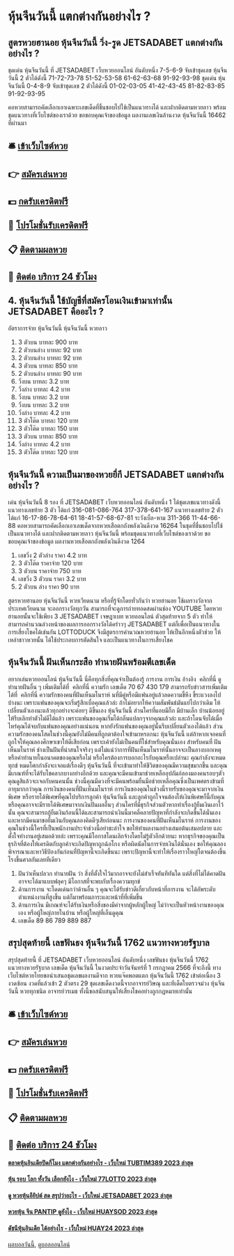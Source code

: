 # หุ้นจีนวันนี้ แตกต่างกันอย่างไร ?
## สูตรหวยฮานอย หุ้นจีนวันนี้ วิ่ง-รูด JETSADABET แตกต่างกันอย่างไร ?
ชุดเด่น หุ้นจีนวันนี้ ที่ JETSADABET เว็บหวยออนไลน์ อันดับหนึ่ง 7-5-6-9 จับเข้าชุดเลข หุ้นจีนวันนี้ 2 ตัวได้ดังนี้
71-72-73-78
51-52-53-58
61-62-63-68
91-92-93-98
ชุดเด่น หุ้นจีนวันนี้ 0-4-8-9 จับเข้าชุดเลข 2 ตัวได้ดังนี้
01-02-03-05
41-42-43-45
81-82-83-85
91-92-93-95

คอหวยสามารถคัดเลือกเอาเฉพาะเลขเด็ดที่ชื่นชอบไปใช้เป็นแนวทางได้ และฝากติดตามหวยลาว พร้อมชุดแนวทางที่เว็บไซต์ของเราด้วย
ขอขอบคุณเจ้าของข้อมูล
ผลงานเลขเงินล้านงวด หุ้นจีนวันนี้ 16462 ที่ผ่านมา

## 🛎 [เข้าเว็บไซต์หวย](https://bit.ly/3BG5bNw)
## 👉 [สมัครเล่นหวย](https://bit.ly/3BG5bNw)
## 💵 [กดรับเครดิตฟรี](https://bit.ly/3C3mvgS)
## 👑 [โปรโมชั่นรับเครดิตฟรี](https://bit.ly/3C3mvgS)
## 📋 [ติดตามผลหวย](https://bit.ly/3C3mvgS)
## 📱 [ติดต่อ บริการ 24 ชัวโมง](https://bit.ly/3C3mvgS)

## 4. หุ้นจีนวันนี้ ใช้บัญชีที่สมัครโอนเงินเข้ามาเท่านั้น JETSADABET คืออะไร ?
อัตราการจ่าย หุ้นจีนวันนี้ หุ้นจีนวันนี้ หวยลาว
1. 3 ตัวบน บาทละ 900 บาท
2. 2 ตัวบนล่าง บาทละ 92 บาท
3. 2 ตัวบนล่าง บาทละ 92 บาท
4. 3 ตัวบน บาทละ 850 บาท
5. 2 ตัวบนล่าง บาทละ 90 บาท
6. วิ่งบน บาทละ 3.2 บาท
7. วิ่งล่าง บาทละ 4.2 บาท
8. วิ่งบน บาทละ 3.2 บาท
9. วิ่งบน บาทละ 3.2 บาท
10. วิ่งล่าง บาทละ 4.2 บาท
11. 3 ตัวโต๊ด บาทละ 120 บาท
12. 3 ตัวโต๊ด บาทละ 150 บาท
13. 3 ตัวบน บาทละ 850 บาท
14. วิ่งล่าง บาทละ 4.2 บาท
15. 3 ตัวโต๊ด บาทละ 120 บาท

## หุ้นจีนวันนี้ ความเป็นมาของหวยยี่กี JETSADABET แตกต่างกันอย่างไร ?
เด่น หุ้นจีนวันนี้ 8 รอง ที่ JETSADABET เว็บหวยออนไลน์ อันดับหนึ่ง 1 ได้ชุดเลขแนวทางดังนี้
แนวทางเลขท้าย 3 ตัว ได้แก่
316-081-086-764
317-378-641-167
แนวทางเลขท้าย 2 ตัว ได้แก่
16-17-86-78-64-61
18-41-57-68-67-81
ระวังเบิ้ล-หาม
311-366
11-44-66-88
คอหวยสามารถคัดเลือกเอาเลขเด็ดจากหวยเสือตกถังพลังเงินดีงวด 16264 ในชุดที่ชื่นชอบไปใช้เป็นแนวทางได้ และฝากติดตามหวยลาว หุ้นจีนวันนี้ พร้อมชุดแนวทางที่เว็บไซต์ของเราด้วย
ขอขอบคุณเจ้าของข้อมูล
ผลงานหวยเสือตกถังพลังเงินดีงวด 1264
1. เลขวิ่ง 2 ตัวล่าง ราคา 4.2 บาท
2. 3 ตัวโต๊ด ราคาจ่าย 120 บาท
3. 3 ตัวบน ราคาจ่าย 750 บาท
4. เลขวิ่ง 3 ตัวบน ราคา 3.2 บาท
5. 2 ตัวบน ล่าง ราคา 90 บาท

สูตรหวยฮานอย หุ้นจีนวันนี้ หวยเวียดนาม หรือที่รู้จักโดยทั่วกันว่า หวยฮานอย ใช้ผลรางวัลจากประเทศเวียดนาม จะออกรางวัลทุกวัน สามารถที่จะดูการถ่ายทอดสดผ่านช่อง YOUTUBE โดยหวยฮานอยนั้นจะใช้เพียง 3 JETSADABET เจษฎาเบท หวยออนไลน์ ตัวสุดท้ายจาก 5 ตัว ทำให้สามารถคำนวณล่วงหน้าของผลการออกรางวัลได้คร่าวๆ JETSADABET แต่ก็เพื่อเป็นแนวทางในการเสี่ยงโชคได้เช่นกัน LOTTODUCK จึงมีสูตรการคำนวณหวยฮานอย ให้เป็นอีกหนึ่งตัวช่วย ให้เหล่าชาวหวยนั้น ได้ใช้ประกอบการตัดสินใจ และเป็นแนวทางในการเสี่ยงโชค

## หุ้นจีนวันนี้ ฝันเห็นกระสือ ทำนายฝันพร้อมตีเลขเด็ด
อยากเล่นหวยออนไลน์ หุ้นจีนวันนี้ นี่คือทุกสิ่งที่คุณจำเป็นต้องรู้
การงาน
การเงิน
อ้างอิง  คลิกที่นี่
ดูทำนายฝันอื่น ๆ เพิ่มเติมได้ที่  คลิกที่นี่
ความรัก
เลขเด็ด
70 67 430 179
สามารถรับข่าวสารเพิ่มเติมได้ที่  คลิกที่นี่
ความรักของคนที่ฝันเห็นมโนราห์ นที่มีคู่หรือมีแฟนอยู่แล้วลดความขี้หึง ขี้ระแวงลงไปบ้างนะ เพราะแฟนของคุณจะเริ่มรู้สึกเบื่อคุณแล้วล่ะ ถ้าไม่อยากให้ความสัมพันธ์มันแย่ไปกว่าเดิม ให้เปลี่ยนตัวเองนะแล้วทุกอย่างจะค่อยๆ ดีขึ้นเอง หุ้นจีนวันนี้ ส่วนใครที่แอบมีกิ๊ก มีบ้านเล็ก บ้านน้อยอยู่ให้รีบเลิกทำตัวไม่ดีได้แล้ว เพราะแฟนของคุณเริ่มได้กลิ่นแปลกๆจากคุณแล้วล่ะ และถ้าโดนจับได้เมื่อไหร่คุณได้จบกับแฟนของคุณอย่างแน่นอน หากยังรักแฟนของคุณอยู่นั้นรีบเปลี่ยนตัวเองได้แล้ว ส่วนความรักของคนโสดในช่วงนี้คุณยังไม่มีคนที่ถูกตาต้องใจเข้ามาหรอกนะ หุ้นจีนวันนี้ แต่ถ้าหากเจอคนที่ถูกใจให้คุณลองศึกษาเขาให้ดีเสียก่อน เพราะเค้ายังไม่เป็นคนที่ใช่สำหรับคุณนั่นเอง
สำหรับคนที่ ฝันเห็นมโนราห์ ช่างเป็นฝันที่น่าสนใจจริงๆ แต่ไม่แน่ว่าการที่ฝันเห็นมโนราห์นั้นอาจจะเป็นลางบอกเหตุ หรือคำทำนายในอนาคตของคุณหรือไม่ หรือใครต้องการบอกอะไรกับคุณหรือเปล่านะ คุณกำลังจะหมดทุกข์ หมดโศกกำลังจะเจอแต่เรื่องดีๆ หุ้นจีนวันนี้ ที่จะเข้ามาทำให้ชีวิตของคุณมีความสุขมากขึ้น และคุณมีเกณฑ์ที่จะได้รับโชคลาภบางอย่างอีกด้วย และคุณจะมีคนเข้ามาช่วยเหลืออุปถัมภ์ลองมองคนรอบๆตัวคุณดูสิแล้วจะเจอกับคนคนนั้น ช่วงนี้คุณมีดวงที่จะมีคนพร้อมยื่นมือช่วยเหลือคุณซี่งเป็นเพศตรงข้ามที่อายุมากกว่าคุณ
การเงินของคนที่ฝันเห็นมโนราห์ การเงินของคุณในช่วงนี้รายรับของคุณจะมาจากเงินพิเศษ หรือรายได้พิเศษที่คุณไปบริการลูกค้า หุ้นจีนวันนี้ และลูกค้าถูกใจจนต้องให้เงินพิเศษก็นี้กับคุณหรือคุณอาจจะมีรายได้พิเศษมาจากเงินปันผลอื่นๆ ส่วนใครที่มีธุรกิจส่วนตัวหากทำเรื่องกู้ยืมเงินเอาไว้นั้น คุณจะสามารถกู้ยืมเงินก้อนนี้ได้และสามารถนำเงินนี้มาคลี่คลายปัญหาที่กำลังจะเกิดขึ้นได้นั่นเอง และหากมีคนมาขอยืมเงินกับคุณลองคิดดีๆเสียก่อนนะ
การงานของคนที่ฝันเห็นมโนราห์ การงานของคุณในช่วงนี้ใครที่เป็นพนักงานประจำช่วงนี้อย่าชะล่าใจ ขอให้ทำผลงานอย่างเสมอต้นเสมอปลาย และตั้งใจทำงานอยู่เสมอด้วยล่ะ เพราะคุณมีโอกาสโดนเลิกจ้างโดยไม่รู้ตัวอีกด้วยนะ หากธุรกิจของคุณเป็นธุรกิจที่ต้องให้เครดิตกับลูกค้าจะเกิดปัญหาถูกฉ้อโกง หรือผิดนัดในการจ่ายเงินได้นั่นเอง ขอให้คุณลองพิจารณาและหาวิธีป้องกันก่อนที่ปัญหานี้จะเกิดขึ้นนะ เพราะปัญหานี้จะทำให้เรื่องราวใหญ่โตจนต้องขึ้นโรงขึ้นศาลกันเลยทีเดียว
1. ฝันว่าเห็นปลวก ทำนายฝัน ว่า สิ่งที่ตั้งใจไว้มากอาจจะยังไม่สำเร็จทันทีทันใด แต่สิ่งที่ไม่ได้คาดฝันอาจจะได้มาแบบฟลุคๆ มีโอกาสที่จะพบกับเรื่องความทุกข์
2. ด้านการงาน จะโดดเด่นกว่าด้านอื่น ๆ คุณจะได้รับข่าวดีเกี่ยวกับหน้าที่การงาน จะได้อัพระดับตำแหน่งงานที่สูงขึ้น แต่ก็มาพร้อมภาระและหน้าที่ที่เพิ่มขึ้น
3. ด้านการเงิน มีเกณฑ์จะได้รับเงินหรือสิ่งของมีค่าจากผู้หลักผู้ใหญ่ ไม่ว่าจะเป็นหัวหน้างานของคุณเอง หรือผู้ใหญ่ภายในบ้าน หรือผู้ใหญ่ที่เอ็นดูคุณ
4. เลขเด็ด 89 86 789 889 887

## สรุปสุดท้ายนี้ เลขฟันธง หุ้นจีนวันนี้ 1762 แนวทางหวยรัฐบาล
สรุปสุดท้ายนี้ ที่ JETSADABET เว็บหวยออนไลน์ อันดับหนึ่ง เลขฟันธง หุ้นจีนวันนี้ 1762 แนวทางหวยรัฐบาล เลขเด็ด หุ้นจีนวันนี้ ในงวดประจำวันจันทร์ที่ 1 กรกฎาคม 2566 ที่จะถึงนี้ ทางเว็บไซต์หวยไทยขอนำเสนอชุดเลขผลงานดีจาก หวยแจ๊คพอตแตก หุ้นจีนวันนี้ 1762 เข้าต่อเนื่อง 3 งวดซ้อน งวดที่แล้วเข้า 2 ตัวตรง 29 ชุดเลขเด็ดงวดนี้จากอาจารย์วิษณุ และทีเด็ดใบตรวจม่วง หุ้นจีนวันนี้ หวยทุกชนิด อาจารย์วรเมธ ทั้งนี้ขอสนับสนุนให้เสี่ยงโชคอย่างถูกกฎหมายเท่านั้น

## 🛎 [เข้าเว็บไซต์หวย](https://bit.ly/3BG5bNw)
## 👉 [สมัครเล่นหวย](https://bit.ly/3BG5bNw)
## 💵 [กดรับเครดิตฟรี](https://bit.ly/3C3mvgS)
## 👑 [โปรโมชั่นรับเครดิตฟรี](https://bit.ly/3C3mvgS)
## 📋 [ติดตามผลหวย](https://bit.ly/3C3mvgS)
## 📱 [ติดต่อ บริการ 24 ชัวโมง](https://bit.ly/3C3mvgS)

#### [ตลาดหุ้นอินเดียปิดกี่โมง แตกต่างกันอย่างไร - เว็บใหม่ TUBTIM389 2023 ล่าสุด](https://atom.io/themes/ตลาดหุ้นอินเดียปิดกี่โมง%20แตกต่างกันอย่างไร%20-%20เว็บใหม่%20tubtim389%202023%20ล่าสุด)
#### [หุ้น รอบ โลก ทั้งวัน เลือกยังไง - เว็บใหม่ 77LOTTO 2023 ล่าสุด](https://atom.io/themes/หุ้น%20รอบ%20โลก%20ทั้งวัน%20เลือกยังไง%20-%20เว็บใหม่%2077lotto%202023%20ล่าสุด)
#### [ดู หวยหุ้นอียิปต์ สด สรุปว่าอะไร - เว็บใหม่ JETSADABET 2023 ล่าสุด](https://atom.io/themes/ดู%20หวยหุ้นอียิปต์%20สด%20สรุปว่าอะไร%20-%20เว็บใหม่%20jetsadabet%202023%20ล่าสุด)
#### [หวยหุ้น จีน PANTIP ดูยังไง - เว็บใหม่ HUAYSOD 2023 ล่าสุด](https://atom.io/themes/หวยหุ้น%20จีน%20pantip%20ดูยังไง%20-%20เว็บใหม่%20huaysod%202023%20ล่าสุด)
#### [ดัชนีหุ้นอินเดีย ได้อย่างไร - เว็บใหม่ HUAY24 2023 ล่าสุด](https://atom.io/themes/ดัชนีหุ้นอินเดีย%20ได้อย่างไร%20-%20เว็บใหม่%20huay24%202023%20ล่าสุด)

[ผลบอลวันนี้](https://siamsport.tv "ผลบอลวันนี้"), [ดูบอลออนไลน์](https://siamsport.tv/ดูบอลสด "ดูบอลออนไลน์")